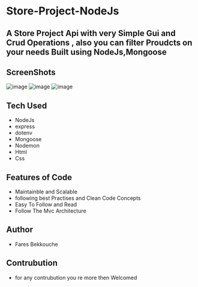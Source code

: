 # Store-Project-NodeJs

## A Store Project Api with very Simple Gui and Crud Operations ,  also you can filter Proudcts on your needs Built using  NodeJs,Mongoose

## ScreenShots
![image](https://github.com/1FarZ1/Store-Project-NodeJs/assets/91225280/404eb593-3c19-4dd6-8e5d-0fc873dfff4f)
![image](https://github.com/1FarZ1/Store-Project-NodeJs/assets/91225280/981dec02-d3a7-4f14-a08f-d0e057002341)
![image](https://github.com/1FarZ1/Store-Project-NodeJs/assets/91225280/8569d160-cb2c-4674-95b8-e4a782dcd25c)


## Tech Used

- NodeJs
- express
- dotenv
- Mongoose
- Nodemon
- Html
- Css

## Features of Code

- Maintainble and Scalable
- following best Practises and Clean Code Concepts
- Easy To Follow and Read
- Follow The Mvc Architecture

## Author

- Fares Bekkouche

## Contrubution

- for any contrubution you re more then Welcomed
